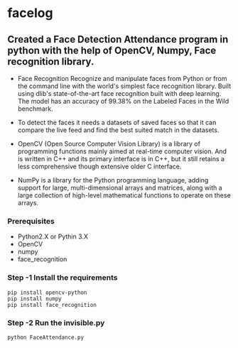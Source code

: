 # facelog
## Created a Face Detection Attendance program in python with the help of OpenCV, Numpy, Face recognition library.


- Face Recognition Recognize and manipulate faces from Python or from the command line with the world's simplest face recognition library. Built using dlib's state-of-the-art     face recognition built with deep learning. The model has an accuracy of 99.38% on the Labeled Faces in the Wild benchmark.

- To detect the faces it needs a datasets of saved faces so that it can compare the live feed and find the best suited match in the datasets.

- OpenCV (Open Source Computer Vision Library) is a library of programming functions mainly aimed at real-time computer vision. And is written in C++ and its primary interface     is in C++, but it still retains a less comprehensive though extensive older C interface.


- NumPy is a library for the Python programming language, adding support for large, multi-dimensional arrays and matrices, along with a large collection of high-level             mathematical functions to operate on these arrays.

### Prerequisites

- Python2.X or Pythin 3.X
- OpenCV
- numpy
- face_recognition

### Step -1 Install the requirements

```
pip install opencv-python
pip install numpy
pip install face_recognition
```

### Step -2 Run the invisible.py

```
python FaceAttendance.py
```
